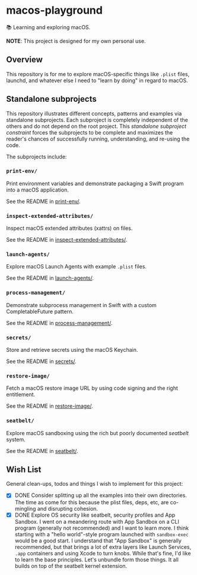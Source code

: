 # macos-playground

📚 Learning and exploring macOS.

**NOTE**: This project is designed for my own personal use.


## Overview

This repository is for me to explore macOS-specific things like `.plist` files, launchd, and whatever else I need to
"learn by doing" in regard to macOS.


## Standalone subprojects

This repository illustrates different concepts, patterns and examples via standalone subprojects. Each subproject is
completely independent of the others and do not depend on the root project. This _standalone subproject constraint_
forces the subprojects to be complete and maximizes the reader's chances of successfully running, understanding, and
re-using the code.

The subprojects include:


### `print-env/`

Print environment variables and demonstrate packaging a Swift program into a macOS application.

See the README in [print-env/](print-env/).


### `inspect-extended-attributes/`

Inspect macOS extended attributes (xattrs) on files.

See the README in [inspect-extended-attributes/](inspect-extended-attributes/).


### `launch-agents/`

Explore macOS Launch Agents with example `.plist` files.

See the README in [launch-agents/](launch-agents/).


### `process-management/`

Demonstrate subprocess management in Swift with a custom CompletableFuture pattern.

See the README in [process-management/](process-management/).


### `secrets/`

Store and retrieve secrets using the macOS Keychain.

See the README in [secrets/](secrets/).


### `restore-image/`

Fetch a macOS restore image URL by using code signing and the right entitlement.

See the README in [restore-image/](restore-image/).


### `seatbelt/`

Explore macOS sandboxing using the rich but poorly documented *seatbelt* system.

See the README in [seatbelt/](seatbelt/).


## Wish List

General clean-ups, todos and things I wish to implement for this project:

* [x] DONE Consider splitting up all the examples into their own directories. The time as come for this because the plist files, deps, etc, are co-mingling and disrupting cohesion.
* [x] DONE Explore OS security like seatbelt, security profiles and App Sandbox. I went on a meandering route with App Sandbox on a CLI program (generally not recommended) and I want to learn more. I think starting with a "hello world"-style program launched with `sandbox-exec` would be a good start. I understand that "App Sandbox" is generally recommended, but that brings a lot of extra layers like Launch Services, `.app` containers and using Xcode to turn knobs. While that's fine, I'd like to learn the base principles. Let's unbundle form those things. It all builds on top of the seatbelt kernel extension.
